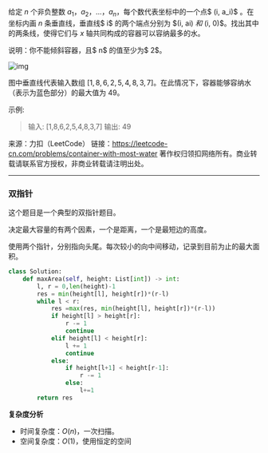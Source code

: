 给定 $n$ 个非负整数 $a_1，a_2，...，a_n$，每个数代表坐标中的一个点$ (i, a_i)$ 。在坐标内画 $n$ 条垂直线，垂直线$ i$ 的两个端点分别为 $(i, ai) $和$ (i, 0)$。找出其中的两条线，使得它们与 $x$ 轴共同构成的容器可以容纳最多的水。

说明：你不能倾斜容器，且$ n$ 的值至少为$ 2$。

![img](https://aliyun-lc-upload.oss-cn-hangzhou.aliyuncs.com/aliyun-lc-upload/uploads/2018/07/25/question_11.jpg)

图中垂直线代表输入数组 $[1,8,6,2,5,4,8,3,7]$。在此情况下，容器能够容纳水（表示为蓝色部分）的最大值为 $49$。



示例:

>输入: [1,8,6,2,5,4,8,3,7]
输出: 49

来源：力扣（LeetCode）
链接：https://leetcode-cn.com/problems/container-with-most-water
著作权归领扣网络所有。商业转载请联系官方授权，非商业转载请注明出处。

---



### 双指针

这个题目是一个典型的双指针题目。

决定最大容量的有两个因素，一个是距离，一个是最短边的高度。

使用两个指针，分别指向头尾。每次较小的向中间移动，记录到目前为止的最大面积。



```python
class Solution:
    def maxArea(self, height: List[int]) -> int:
        l, r = 0,len(height)-1
        res = min(height[l], height[r])*(r-l)
        while l < r:
            res =max(res, min(height[l], height[r])*(r-l))
            if height[l] > height[r]:
                r -= 1
                continue
            elif height[l] < height[r]:
                l += 1
                continue
            else:
                if height[l+1] < height[r-1]:
                    r -= 1
                else:
                    l+=1
        return res
```

**复杂度分析**

- 时间复杂度：$O(n)$，一次扫描。
- 空间复杂度：$O(1)$，使用恒定的空间